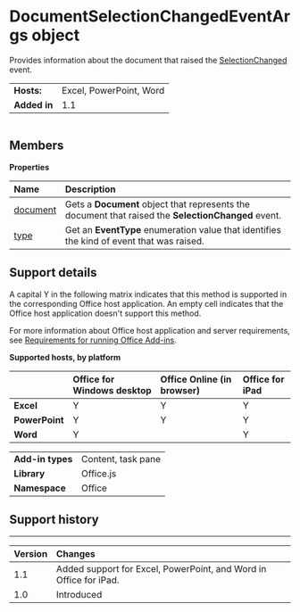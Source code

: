 
# DocumentSelectionChangedEventArgs object
Provides information about the document that raised the [SelectionChanged](../../reference/shared/document.selectionchanged.event.md) event.

|||
|:-----|:-----|
|**Hosts:**|Excel, PowerPoint, Word|
|**Added in**|1.1|

```

```


## Members


**Properties**


|**Name**|**Description**|
|:-----|:-----|
|[document](../../reference/shared/document.selectionchangedeventargs.document.md)|Gets a  **Document** object that represents the document that raised the **SelectionChanged** event.|
|[type](../../reference/shared/document.selectionchangedeventargs.type.md)|Get an  **EventType** enumeration value that identifies the kind of event that was raised.|

## Support details


A capital Y in the following matrix indicates that this method is supported in the corresponding Office host application. An empty cell indicates that the Office host application doesn't support this method.

For more information about Office host application and server requirements, see [Requirements for running Office Add-ins](http://msdn.microsoft.com/library/67340567-bb9a-498c-96d3-3f52f28c16bc%28Office.15%29.aspx).


**Supported hosts, by platform**


||**Office for Windows desktop**|**Office Online (in browser)**|**Office for iPad**|
|:-----|:-----|:-----|:-----|
|**Excel**|Y|Y|Y|
|**PowerPoint**|Y|Y|Y|
|**Word**|Y||Y|

|||
|:-----|:-----|
|**Add-in types**|Content, task pane|
|**Library**|Office.js|
|**Namespace**|Office|

## Support history



****


|**Version**|**Changes**|
|:-----|:-----|
|1.1|Added support for Excel, PowerPoint, and Word in Office for iPad.|
|1.0|Introduced|
